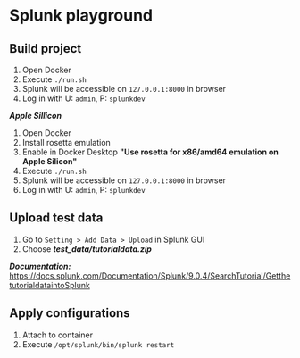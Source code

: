 # Splunk playground

## Build project

1. Open Docker
2. Execute `./run.sh`
3. Splunk will be accessible on `127.0.0.1:8000` in browser
4. Log in with U: `admin`, P: `splunkdev`

***Apple Sillicon***
1. Open Docker
2. Install rosetta emulation
3. Enable in Docker Desktop **"Use rosetta for x86/amd64 emulation on Apple Silicon"**
4. Execute `./run.sh`
5. Splunk will be accessible on `127.0.0.1:8000` in browser
6. Log in with U: `admin`, P: `splunkdev`

## Upload test data

1. Go to `Setting > Add Data > Upload` in Splunk GUI
2. Choose ***test_data/tutorialdata.zip***

***Documentation:***
https://docs.splunk.com/Documentation/Splunk/9.0.4/SearchTutorial/GetthetutorialdataintoSplunk

## Apply configurations
1. Attach to container
2. Execute `/opt/splunk/bin/splunk restart`
